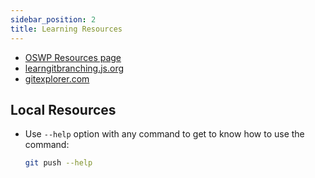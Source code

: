 ```yaml
---
sidebar_position: 2
title: Learning Resources
---
```


- [OSWP Resources page](https://github.com/Pradumnasaraf/open-source-with-pradumna/blob/main/pages/Resources.md)
- [learngitbranching.js.org](https://learngitbranching.js.org/)
- [gitexplorer.com](https://gitexplorer.com/)

## Local Resources

- Use `--help` option with any command to get to know how to use the command:

   ```bash
   git push --help
   ```
